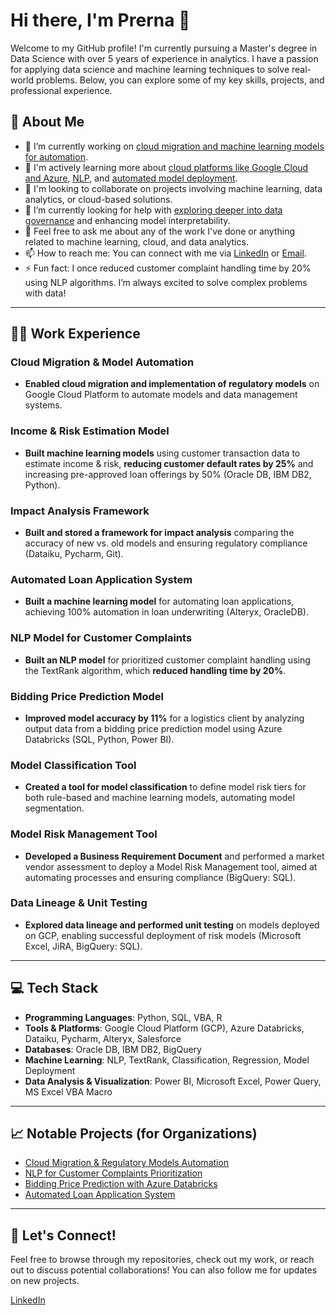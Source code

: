 
# Hi there, I'm Prerna 👋

Welcome to my GitHub profile! I'm currently pursuing a Master's degree in Data Science with over 5 years of experience in analytics. I have a passion for applying data science and machine learning techniques to solve real-world problems. Below, you can explore some of my key skills, projects, and professional experience.

## 🚀 About Me

- 🔭 I’m currently working on [cloud migration and machine learning models for automation](#).
- 🌱 I'm actively learning more about [cloud platforms like Google Cloud and Azure](#), [NLP](#), and [automated model deployment](#).
- 👯 I'm looking to collaborate on projects involving machine learning, data analytics, or cloud-based solutions.
- 🤔 I’m currently looking for help with [exploring deeper into data governance](#) and enhancing model interpretability.
- 💬 Feel free to ask me about any of the work I've done or anything related to machine learning, cloud, and data analytics.
- 📫 How to reach me: You can connect with me via [LinkedIn](#) or [Email](#).
- ⚡ Fun fact: I once reduced customer complaint handling time by 20% using NLP algorithms. I’m always excited to solve complex problems with data!

---

## 🧑‍💻 Work Experience

### Cloud Migration & Model Automation  
- **Enabled cloud migration and implementation of regulatory models** on Google Cloud Platform to automate models and data management systems.

### Income & Risk Estimation Model  
- **Built machine learning models** using customer transaction data to estimate income & risk, **reducing customer default rates by 25%** and increasing pre-approved loan offerings by 50% (Oracle DB, IBM DB2, Python).

### Impact Analysis Framework  
- **Built and stored a framework for impact analysis** comparing the accuracy of new vs. old models and ensuring regulatory compliance (Dataiku, Pycharm, Git).

### Automated Loan Application System  
- **Built a machine learning model** for automating loan applications, achieving 100% automation in loan underwriting (Alteryx, OracleDB).

### NLP Model for Customer Complaints  
- **Built an NLP model** for prioritized customer complaint handling using the TextRank algorithm, which **reduced handling time by 20%**.

### Bidding Price Prediction Model  
- **Improved model accuracy by 11%** for a logistics client by analyzing output data from a bidding price prediction model using Azure Databricks (SQL, Python, Power BI).

### Model Classification Tool  
- **Created a tool for model classification** to define model risk tiers for both rule-based and machine learning models, automating model segmentation.

### Model Risk Management Tool  
- **Developed a Business Requirement Document** and performed a market vendor assessment to deploy a Model Risk Management tool, aimed at automating processes and ensuring compliance (BigQuery: SQL).

### Data Lineage & Unit Testing  
- **Explored data lineage and performed unit testing** on models deployed on GCP, enabling successful deployment of risk models (Microsoft Excel, JiRA, BigQuery: SQL).


---

## 💻 Tech Stack

- **Programming Languages**: Python, SQL, VBA, R
- **Tools & Platforms**: Google Cloud Platform (GCP), Azure Databricks, Dataiku, Pycharm, Alteryx, Salesforce
- **Databases**: Oracle DB, IBM DB2, BigQuery
- **Machine Learning**: NLP, TextRank, Classification, Regression, Model Deployment
- **Data Analysis & Visualization**: Power BI, Microsoft Excel, Power Query, MS Excel VBA Macro

---

## 📈 Notable Projects (for Organizations)

- [Cloud Migration & Regulatory Models Automation](#)
- [NLP for Customer Complaints Prioritization](#)
- [Bidding Price Prediction with Azure Databricks](#)
- [Automated Loan Application System](#)

---

## 📝 Let's Connect!

Feel free to browse through my repositories, check out my work, or reach out to discuss potential collaborations! You can also follow me for updates on new projects. 

[LinkedIn](www.linkedin.com/in/prerna2055) 

